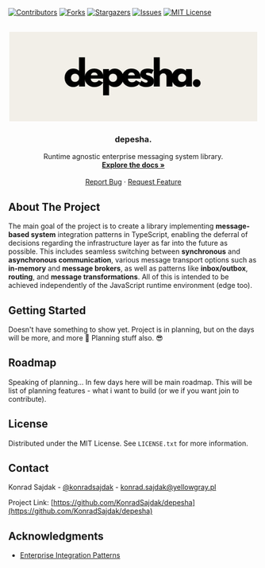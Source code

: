 [![Contributors][contributors-shield]][contributors-url]
[![Forks][forks-shield]][forks-url]
[![Stargazers][stars-shield]][stars-url]
[![Issues][issues-shield]][issues-url]
[![MIT License][license-shield]][license-url]


<!-- PROJECT LOGO -->
<br />
<div align="center">
  <a href="https://github.com/KonradSajdak/depesha">
    <img src="images/logo.jpg" alt="Logo" width="500" height="180">
  </a>

<h3 align="center">depesha.</h3>

  <p align="center">
    Runtime agnostic enterprise messaging system library. 
    <br />
    <a href="https://github.com/KonradSajdak/depesha"><strong>Explore the docs »</strong></a>
    <br />
    <br />
    <a href="https://github.com/KonradSajdak/depesha/issues">Report Bug</a>
    ·
    <a href="https://github.com/KonradSajdak/depesha/issues">Request Feature</a>
  </p>
</div>

<!-- ABOUT THE PROJECT -->
## About The Project

The main goal of the project is to create a library implementing __message-based system__ integration patterns in TypeScript, enabling the deferral of decisions regarding the infrastructure layer as far into the future as possible. This includes seamless switching between __synchronous__ and __asynchronous communication__, various message transport options such as __in-memory__ and __message brokers__, as well as patterns like __inbox/outbox__, __routing__, and __message transformations__. All of this is intended to be achieved independently of the JavaScript runtime environment (edge too).


<!-- GETTING STARTED -->
## Getting Started

Doesn't have something to show yet. Project is in planning, but on the days will be more, and more 🎉 Planning stuff also. 😎


<!-- ROADMAP -->
## Roadmap

Speaking of planning... In few days here will be main roadmap. This will be list of planning features - what i want to build (or we if you want join to contribute).


<!-- LICENSE -->
## License

Distributed under the MIT License. See `LICENSE.txt` for more information.



<!-- CONTACT -->
## Contact

Konrad Sajdak - [@konradsajdak](https://twitter.com/konradsajdak) - konrad.sajdak@yellowgray.pl

Project Link: [https://github.com/KonradSajdak/depesha](https://github.com/KonradSajdak/depesha)



<!-- ACKNOWLEDGMENTS -->
## Acknowledgments

* [Enterprise Integration Patterns](https://www.enterpriseintegrationpatterns.com/)



<!-- MARKDOWN LINKS & IMAGES -->
<!-- https://www.markdownguide.org/basic-syntax/#reference-style-links -->
[contributors-shield]: https://img.shields.io/github/contributors/KonradSajdak/depesha.svg
[contributors-url]: https://github.com/KonradSajdak/depesha/graphs/contributors
[forks-shield]: https://img.shields.io/github/forks/KonradSajdak/depesha.svg?
[forks-url]: https://github.com/KonradSajdak/depesha/network/members
[stars-shield]: https://img.shields.io/github/stars/KonradSajdak/depesha.svg?
[stars-url]: https://github.com/KonradSajdak/depesha/stargazers
[issues-shield]: https://img.shields.io/github/issues/KonradSajdak/depesha.svg?
[issues-url]: https://github.com/KonradSajdak/depesha/issues
[license-shield]: https://img.shields.io/github/license/KonradSajdak/depesha.
[license-url]: https://github.com/KonradSajdak/depesha/blob/master/LICENSE.txt